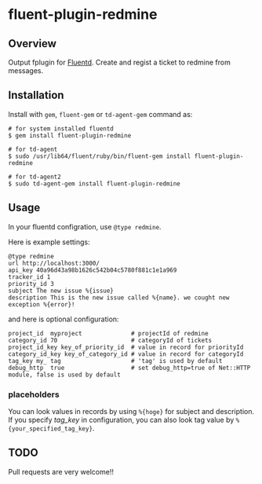# fluent-plugin-redmine

## Overview

Output fplugin for [Fluentd](http://fluentd.org). Create and regist a ticket to redmine from messages.

## Installation

Install with `gem`, `fluent-gem` or `td-agent-gem` command as:

```
# for system installed fluentd
$ gem install fluent-plugin-redmine

# for td-agent
$ sudo /usr/lib64/fluent/ruby/bin/fluent-gem install fluent-plugin-redmine

# for td-agent2
$ sudo td-agent-gem install fluent-plugin-redmine
```

## Usage

In your fluentd configration, use `@type redmine`.

Here is example settings:

    @type redmine
    url http://localhost:3000/
    api_key 40a96d43a98b1626c542b04c5780f881c1e1a969
    tracker_id 1
    priority_id 3
    subject The new issue %{issue}
    description This is the new issue called %{name}. we cought new exception %{error}!


and here is optional configuration:

    project_id  myproject              # projectId of redmine
    category_id 70                     # categoryId of tickets
    project_id_key key_of_priority_id  # value in record for priorityId
    category_id_key key_of_category_id # value in record for categoryId
    tag_key my_ tag                    # 'tag' is used by default
    debug_http  true                   # set debug_http=true of Net::HTTP module, false is used by default


### placeholders

You can look values in records by using `%{hoge}` for subject and description. If you specify *tag_key* in configuration, you can also look tag value by `%{your_specified_tag_key}`.

## TODO

Pull requests are very welcome!!

